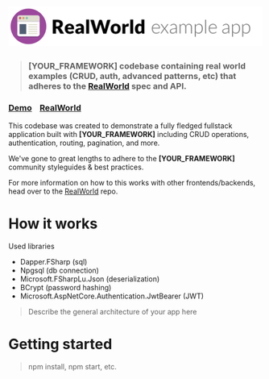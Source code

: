 # ![RealWorld Example App](logo.png)

> ### [YOUR_FRAMEWORK] codebase containing real world examples (CRUD, auth, advanced patterns, etc) that adheres to the [RealWorld](https://github.com/gothinkster/realworld) spec and API.


### [Demo](https://demo.realworld.io/)&nbsp;&nbsp;&nbsp;&nbsp;[RealWorld](https://github.com/gothinkster/realworld)


This codebase was created to demonstrate a fully fledged fullstack application built with **[YOUR_FRAMEWORK]** including CRUD operations, authentication, routing, pagination, and more.

We've gone to great lengths to adhere to the **[YOUR_FRAMEWORK]** community styleguides & best practices.

For more information on how to this works with other frontends/backends, head over to the [RealWorld](https://github.com/gothinkster/realworld) repo.


# How it works
Used libraries
  - Dapper.FSharp (sql)
  - Npgsql (db connection)
  - Microsoft.FSharpLu.Json (deserialization)
  - BCrypt (password hashing)
  - Microsoft.AspNetCore.Authentication.JwtBearer (JWT)
> Describe the general architecture of your app here

# Getting started

> npm install, npm start, etc.


